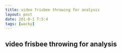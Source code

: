 ```yaml
---
title: video frisbee throwing for analysis
layout: post
date: 201-0-1 T:5:4
tags: [wacky]
---
```

## video frisbee throwing for analysis

